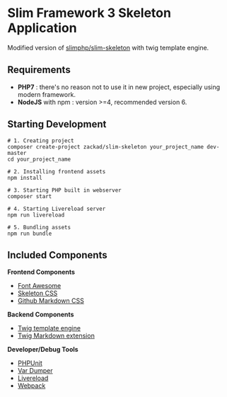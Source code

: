 # Slim Framework 3 Skeleton Application

Modified version of [slimphp/slim-skeleton](https://github.com/slimphp/Slim-Skeleton) with twig template engine.

## Requirements

- **PHP7** : there's no reason not to use it in new project, especially using modern framework.
- **NodeJS** with npm : version >=4, recommended version 6.

## Starting Development


```
# 1. Creating project
composer create-project zackad/slim-skeleton your_project_name dev-master
cd your_project_name

# 2. Installing frontend assets
npm install

# 3. Starting PHP built in webserver
composer start

# 4. Starting Livereload server
npm run livereload

# 5. Bundling assets
npm run bundle
```

## Included Components

**Frontend Components**

- [Font Awesome](https://www.npmjs.com/package/font-awesome)
- [Skeleton CSS](https://www.npmjs.com/package/skeleton-css)
- [Github Markdown CSS](https://www.npmjs.com/package/github-markdown-css)

**Backend Components**

- [Twig template engine](https://packagist.org/packages/twig/twig)
- [Twig Markdown extension](https://packagist.org/packages/jralph/twig-markdown)

**Developer/Debug Tools**

- [PHPUnit](https://packagist.org/packages/phpunit/phpunit)
- [Var Dumper](https://packagist.org/packages/symfony/var-dumper)
- [Livereload](https://www.npmjs.com/package/livereload)
- [Webpack](https://www.npmjs.com/package/webpack)
